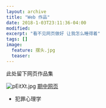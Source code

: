 ```yaml
---
layout: archive
title: "Web 作品"
date: 2018-1-03T23:11:36-04:00
modified:
excerpt: "看不见网页做好 让我怎么睡得着"
tags: []
image: 
  feature: 摆头.jpg
  teaser:
---
```


此处留下网页作品集

![pEitXt.jpg](https://s1.ax1x.com/2018/01/06/pEitXt.jpg)
[期中网页](https://kannroy.github.io/portfolio/期中网页)
- 犯罪心理学